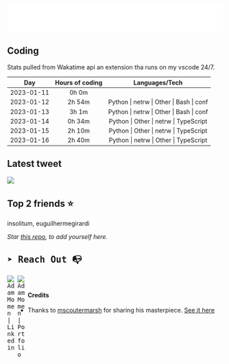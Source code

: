 
![test image size](/assets/welcome_message.gif)

## Coding
Stats pulled from Wakatime api an extension tha runs on my vscode 24/7.

|Day|Hours of coding|Languages/Tech|
|:-:|:-:|:-:|
|2023-01-11|0h 0m||
|2023-01-12|2h 54m|Python &#124; netrw &#124; Other &#124; Bash &#124; conf|
|2023-01-13|3h 1m|Python &#124; netrw &#124; Other &#124; Bash &#124; conf|
|2023-01-14|0h 34m|Python &#124; Other &#124; netrw &#124; TypeScript|
|2023-01-15|2h 10m|Python &#124; Other &#124; netrw &#124; TypeScript|
|2023-01-16|2h 40m|Python &#124; netrw &#124; Other &#124; TypeScript|

## Latest tweet
[<img src="<tweet-image-url>" width="400">](<tweet-url>)

## Top 2 friends ⭐️
insolitum, euguilhermegirardi

*Star [this repo](https://github.com/AdamMomen/AdamMomen), to add yourself here.*


<samp>

## ➤ Reach Out :mailbox_with_no_mail:

>
  <a href="https://www.linkedin.com/in/adam-momen-99596275/">
     <img align="left" alt="Adam Momen | Linkedin" width="24px" src="./assets/Linkedin.svg" />
   </a>

   <a href="https://adammomen.com/">
     <img align="left" alt="Adam Momen | Portfolio" width="24px" src="./assets/web.svg" />
   </a>

</samp>

<br>

#### Credits
* Thanks to [mscoutermarsh](https://github.com/mscoutermarsh) for sharing his masterpiece. [See it here](https://github.com/mscoutermarsh/mscoutermarsh)